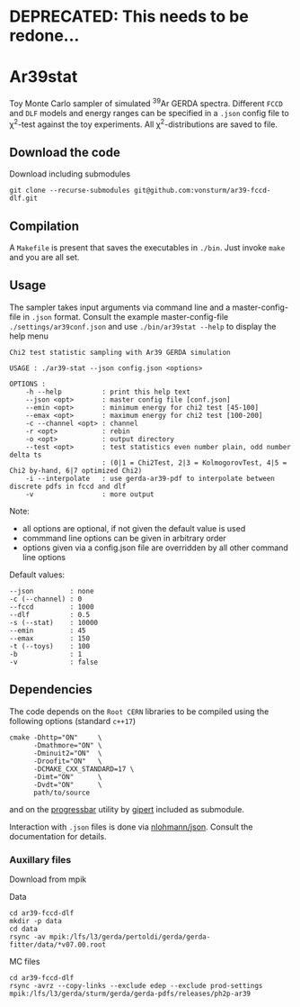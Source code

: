 
# DEPRECATED: This needs to be redone...

# Ar39stat

Toy Monte Carlo sampler of simulated <sup>39</sup>Ar GERDA spectra.
Different `FCCD` and `DLF` models and energy ranges can be specified
in a `.json` config file to &chi;<sup>2</sup>-test against the toy experiments.
All &chi;<sup>2</sup>-distributions are saved to file.

## Download the code

Download including submodules

```
git clone --recurse-submodules git@github.com:vonsturm/ar39-fccd-dlf.git
```

## Compilation

A `Makefile` is present that saves the executables in `./bin`. Just invoke
`make` and you are all set.

## Usage

The sampler takes input arguments via command line and a master-config-file in `.json` format.
Consult the example master-config-file `./settings/ar39conf.json` and use `./bin/ar39stat --help`
to display the help menu

```
Chi2 test statistic sampling with Ar39 GERDA simulation

USAGE : ./ar39-stat --json config.json <options>

OPTIONS :
	-h --help          : print this help text
	--json <opt>       : master config file [conf.json]
	--emin <opt>       : minimum energy for chi2 test [45-100]
	--emax <opt>       : maximum energy for chi2 test [100-200]
	-c --channel <opt> : channel
	-r <opt>           : rebin
	-o <opt>           : output directory
	--test <opt>       : test statistics even number plain, odd number delta ts
	                   : (0|1 = Chi2Test, 2|3 = KolmogorovTest, 4|5 = Chi2 by-hand, 6|7 optimized Chi2)
	-i --interpolate   : use gerda-ar39-pdf to interpolate between discrete pdfs in fccd and dlf
	-v                 : more output
```

Note:
- all options are optional, if not given the default value is used
- commmand line options can be given in arbitrary order
- options given via a config.json file are overridden by all other command line options

Default values:
```
--json         : none
-c (--channel) : 0
--fccd         : 1000
--dlf          : 0.5
-s (--stat)    : 10000
--emin         : 45
--emax         : 150
-t (--toys)    : 100
-b             : 1
-v             : false
```


## Dependencies

The code depends on the `Root CERN` libraries to be compiled using the
following options (standard `c++17`)

```
cmake -Dhttp="ON"     \
      -Dmathmore="ON" \
      -Dminuit2="ON"  \
      -Droofit="ON"   \
      -DCMAKE_CXX_STANDARD=17 \
      -Dimt="ON"      \
      -Dvdt="ON"      \
      path/to/source
```

and on the [progressbar](https://github.com/gipert/progressbar) utility by [gipert](https://github.com/gipert) included as submodule.

Interaction with `.json` files is done via [nlohmann/json](https://github.com/nlohmann/json). Consult the documentation for details.

### Auxillary files

Download from mpik

Data
```
cd ar39-fccd-dlf
mkdir -p data
cd data
rsync -av mpik:/lfs/l3/gerda/pertoldi/gerda/gerda-fitter/data/*v07.00.root
```

MC files
```
cd ar39-fccd-dlf
rsync -avrz --copy-links --exclude edep --exclude prod-settings mpik:/lfs/l3/gerda/sturm/gerda/gerda-pdfs/releases/ph2p-ar39
```
